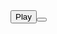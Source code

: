<html>
    <head>
        <title>Главная страница</title>
    </head>
    <body>
        <button>Play<button>
    </body>
</html>
